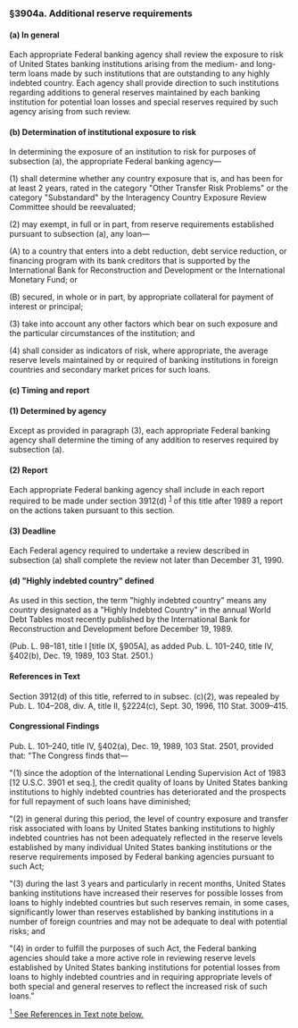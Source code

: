 ### §3904a. Additional reserve requirements ###

#### (a) In general ####

Each appropriate Federal banking agency shall review the exposure to risk of United States banking institutions arising from the medium- and long-term loans made by such institutions that are outstanding to any highly indebted country. Each agency shall provide direction to such institutions regarding additions to general reserves maintained by each banking institution for potential loan losses and special reserves required by such agency arising from such review.

#### (b) Determination of institutional exposure to risk ####

In determining the exposure of an institution to risk for purposes of subsection (a), the appropriate Federal banking agency—

(1) shall determine whether any country exposure that is, and has been for at least 2 years, rated in the category "Other Transfer Risk Problems" or the category "Substandard" by the Interagency Country Exposure Review Committee should be reevaluated;

(2) may exempt, in full or in part, from reserve requirements established pursuant to subsection (a), any loan—

(A) to a country that enters into a debt reduction, debt service reduction, or financing program with its bank creditors that is supported by the International Bank for Reconstruction and Development or the International Monetary Fund; or

(B) secured, in whole or in part, by appropriate collateral for payment of interest or principal;

(3) take into account any other factors which bear on such exposure and the particular circumstances of the institution; and

(4) shall consider as indicators of risk, where appropriate, the average reserve levels maintained by or required of banking institutions in foreign countries and secondary market prices for such loans.

#### (c) Timing and report ####

#### (1) Determined by agency ####

Except as provided in paragraph (3), each appropriate Federal banking agency shall determine the timing of any addition to reserves required by subsection (a).

#### (2) Report ####

Each appropriate Federal banking agency shall include in each report required to be made under section 3912(d) <sup><a href="#3904a_1_target" name="3904a_1">1</a></sup> of this title after 1989 a report on the actions taken pursuant to this section.

#### (3) Deadline ####

Each Federal agency required to undertake a review described in subsection (a) shall complete the review not later than December 31, 1990.

#### (d) "Highly indebted country" defined ####

As used in this section, the term "highly indebted country" means any country designated as a "Highly Indebted Country" in the annual World Debt Tables most recently published by the International Bank for Reconstruction and Development before December 19, 1989.

(Pub. L. 98–181, title I [title IX, §905A], as added Pub. L. 101–240, title IV, §402(b), Dec. 19, 1989, 103 Stat. 2501.)

#### References in Text ####

Section 3912(d) of this title, referred to in subsec. (c)(2), was repealed by Pub. L. 104–208, div. A, title II, §2224(c), Sept. 30, 1996, 110 Stat. 3009–415.

#### Congressional Findings ####

Pub. L. 101–240, title IV, §402(a), Dec. 19, 1989, 103 Stat. 2501, provided that: "The Congress finds that—

"(1) since the adoption of the International Lending Supervision Act of 1983 [12 U.S.C. 3901 et seq.], the credit quality of loans by United States banking institutions to highly indebted countries has deteriorated and the prospects for full repayment of such loans have diminished;

"(2) in general during this period, the level of country exposure and transfer risk associated with loans by United States banking institutions to highly indebted countries has not been adequately reflected in the reserve levels established by many individual United States banking institutions or the reserve requirements imposed by Federal banking agencies pursuant to such Act;

"(3) during the last 3 years and particularly in recent months, United States banking institutions have increased their reserves for possible losses from loans to highly indebted countries but such reserves remain, in some cases, significantly lower than reserves established by banking institutions in a number of foreign countries and may not be adequate to deal with potential risks; and

"(4) in order to fulfill the purposes of such Act, the Federal banking agencies should take a more active role in reviewing reserve levels established by United States banking institutions for potential losses from loans to highly indebted countries and in requiring appropriate levels of both special and general reserves to reflect the increased risk of such loans."

[<sup>1</sup> See References in Text note below.](#3904a_1)